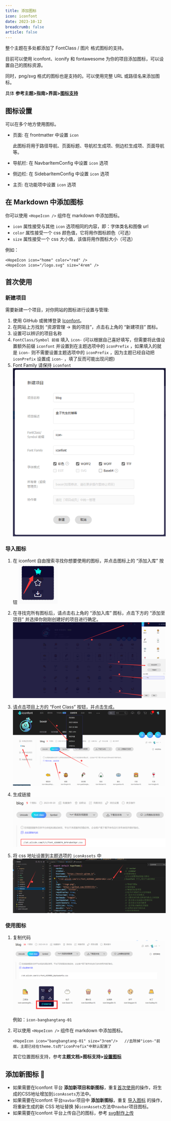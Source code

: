 ```yaml
---
title: 添加图标
icon: iconfont
date: 2023-10-12
breadcrumb: false
article: false
---
```


整个主题在多处都添加了 FontClass / 图片 格式图标的支持。

目前可以使用 iconfont、iconify 和 fontawesome 为你的项目添加图标，可以设置自己的图标资源。

同时，png/svg 格式的图标也是支持的。可以使用完整 URL 或路径名来添加图标。

具体 **参考主题>指南>界面>[图标支持](https://theme-hope.vuejs.press/zh/guide/interface/icon.html)**

## 图标设置

可以在多个地方使用图标。

- 页面: 在 frontmatter 中设置 `icon`

  此图标将用于路径导航、页面标题、导航栏生成项、侧边栏生成项、页面导航等。

- 导航栏: 在 NavbarItemConfig 中设置 `icon` 选项

- 侧边栏: 在 SidebarItemConfig 中设置 `icon` 选项

- 主页: 在功能项中设置 `icon` 选项

## 在 Markdown 中添加图标

你可以使用 `<HopeIcon />` 组件在 markdown 中添加图标。

- `icon` 属性接受与其他 `icon` 选项相同的内容，即：字体类名和图像 url
- `color` 属性接受一个 css 颜色值，它将用作图标颜色（可选）
- `size` 属性接受一个 css 大小值，该值将用作图标大小（可选）

例如：

```vue
<HopeIcon icon="home" color="red" />
<HopeIcon icon="/logo.svg" size="4rem" />
```

## 首次使用

### 新建项目

需要新建一个项目，对你网站的图标进行设置与管理:

1. 使用 GitHub 或微博登录 [Iconfont](https://www.iconfont.cn/)。
2. 在网站上方找到 “资源管理 → 我的项目”，点击右上角的 “新建项目” 图标。
3. 设置可以辨识的项目名称
4. `FontClass/Symbol 前缀` 填入 `icon-` (可以根据自己喜好填写，但需要将此值设置额外前缀 `iconfont` 并设置到在主题选项中的 `iconPrefix` ，如果填入的就是 `icon-` 则不需要设置主题选项中的 `iconPrefix` ，因为主题已经自动把 `iconPrefix` 设置成 `icon-` ，填了反而可能出现问题)
5. Font Family 请保持 `iconfont` 
   ![1](./addIcon/1.png)

### 导入图标

1. 在 iconfont 自由搜索寻找你想要使用的图标，并点击图标上的 “添加入库” 按钮
   ![2](./addIcon/2.png)

2. 在寻找完所有图标后，请点击右上角的 “添加入库” 图标，点击下方的 “添加至项目” 并选择你刚刚创建好的项目进行确定。
   ![3](./addIcon/3.png)

3. 请点击项目上方的 “Font Class” 按钮，并点击生成。
   ![4](./addIcon/4.png)

4. 生成链接
   ![5](./addIcon/5.png)

5. 将 css 地址设置到主题选项的 `iconAssets` 中
   ![6](./addIcon/6.png)

### 使用图标

1. 复制代码
   ![7](./addIcon/7.png)

   例如：`icon-bangbangtang-01`

2. 可以使用 `<HopeIcon />` 组件在 markdown 中添加图标。

   ```vue
   <HopeIcon icon="bangbangtang-01" size="3rem"/>   //去除掉"icon-"前缀，主题已经在theme.ts的"iconPrefix"中默认配置了
   ```

   其它位置图标支持，参考**主题文档>图标支持>[设置图标](https://theme-hope.vuejs.press/zh/guide/interface/icon.html#%E8%AE%BE%E7%BD%AE%E5%9B%BE%E6%A0%87)**

## 添加新图标 :pushpin:
- 如果需要在Iconfont 平台 **添加新项目和新图标**，重复[首次使用](#首次使用)的操作，将生成的CSS地址增加到`iconAssets`方法中。
- 如果需要在Iconfont 平台`navbar`项目中 **添加新图标**，重复 [导入图标](#导入图标) 的操作，将重新生成的新 CSS 地址替换 掉`iconAssets`方法中`navbar`项目图标。
- 如果需要在Iconfont 平台上传自己的图标，参考 [svg制作上传](https://blog.csdn.net/AdminGuan/article/details/121691426)